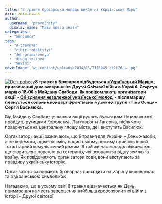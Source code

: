 ```yaml
---
title: "8 травня броварська молодь вийде на Український Марш"
date: 2014-05-05
author: 
  username: "pravoZnaty"
  display_name: "Маєш право знати"
categories: 
  - "announce"
tags: 
  - "8-travnya"
  - "vibir-redaktsiyi"
  - "den-primirennya"
  - "druga-svitova"
  - "novini"
coverImage: "wp-content/uploads/2014/05/7162945_cb2f76c4.jpg"
---
```


[![Den-pobedy](https://mpz.brovary.org/wp-content/uploads/2014/05/Den-pobedy.jpg)](https://mpz.brovary.org/wp-content/uploads/2014/05/Den-pobedy.jpg)**8 травня у Броварах відбудеться [«Український Марш»](https://vk.com/event70282803), присвячений дню завершення Другої Світової війни в Україні. Стартує марш о 18:00 з Майдану Свободи. Як повідомляють організатори акції  - [Об’єднання незалежної української молоді](https://vk.com/onymua) - після маршу планується сольний концерт фронтмена музичної групи «Тінь Сонця» Сергія Василюка.**

Від Майдану Свободи учасники акції рушать бульваром Незалежності, пройдуть вулицями Короленка, Лагунової та Гагаріна, після чого повернуться на центральну площу міста, де і виступить Василюк.

Організатори акції зазначають, що 9 травня для України – День жалоби, а не перемоги, адже на зміну нацистському режиму прийшов інший тоталітарний комуністичний режим. В той же час молодь підкреслює, що ставиться з повагою до ветеранів, які воювали за рідну землю та країну. Як повідомляють організатори ходи, вони виступають за правдиву українську історію.

Організатори закликають броварчан приходити на марш у вишиванках та з українською символікою.

Нагадаємо, що в усьому світі 8 травня відзначається як [День примирення](http://uk.wikipedia.org/wiki/%D0%94%D0%BD%D1%96_%D0%BF%D0%B0%D0%BC'%D1%8F%D1%82%D1%96_%D1%82%D0%B0_%D0%BF%D1%80%D0%B8%D0%BC%D0%B8%D1%80%D0%B5%D0%BD%D0%BD%D1%8F) на честь завершення найбільш кровопролитної війни в історії - Другої світової.
